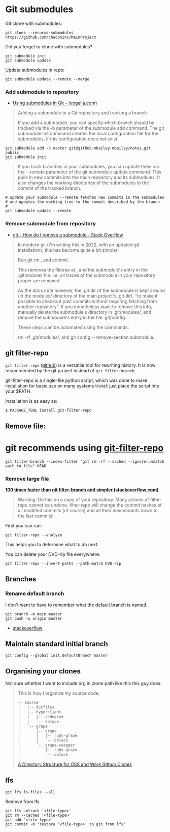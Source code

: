 # Git submodules

Git clone with submodules:

    git clone --recurse-submodules https://github.com/chaconinc/MainProject

Did you forget to clone with submodules?

    git submodule init
    git submodule update

Update submodules in repo:

    git submodule update --remote --merge

### Add submodule to repository

- [Using submodules in Git - (vogella.com)](https://www.vogella.com/tutorials/GitSubmodules/article.html#submodules_trackbranch)

> Adding a submodule to a Git repository and tracking a branch
>
> If you add a submodule, you can specify which branch should be tracked via
> the -b parameter of the submodule add command. The git submodule init command
> creates the local configuration file for the submodules, if this
> configuration does not exist.
>

    git submodule add -b master git@github-mbailey:mbailey/notes.git public
    git submodule init

> If you track branches in your submodules, you can update them via the
> --remote parameter of the git submodule update command. This pulls in new
> commits into the main repository and its submodules. It also changes the
> working directories of the submodules to the commit of the tracked branch.

    # update your submodule --remote fetches new commits in the submodules
    # and updates the working tree to the commit described by the branch
    #
    git submodule update --remote

### Remove submodule from repository

- [git - How do I remove a submodule - Stack Overflow](https://stackoverflow.com/questions/1260748/how-do-i-remove-a-submodule)

> In modern git (I'm writing this in 2022, with an updated git installation),
> this has become quite a bit simpler:
>
>    Run git rm <path-to-submodule>, and commit.
>
> This removes the filetree at <path-to-submodule>, and the submodule's entry
> in the .gitmodules file. I.e. all traces of the submodule in your repository
> proper are removed.
>
> As the docs note however, the .git dir of the submodule is kept around (in
> the modules/ directory of the main project's .git dir), "to make it possible
> to checkout past commits without requiring fetching from another repository".
> If you nonetheless want to remove this info, manually delete the submodule's
> directory in .git/modules/, and remove the submodule's entry in the file
> .git/config.
>
> These steps can be automated using the commands:
>
>   rm -rf .git/modules/<path-to-submodule>, and
>   git config --remove-section submodule.<path-to-submodule>.



## git filter-repo

`git filter-repo` ([github][1]) is a versatile tool for rewriting history. It is now recommended by the git project instead of `git filter-branch`.

git-filter-repo is a single-file python script, which was done to make installation for basic use on many systems trivial: just place the script into your $PATH.

Installation is as easy as:

    $ PACKAGE_TOOL install git-filter-repo

[1]: https://github.com/newren/git-filter-repo

## Remove file:

  # git recommends using [git-filter-repo](https://github.com/newren/git-filter-repo/#simple-example-with-comparisons)

    git filter-branch --index-filter "git rm -rf --cached --ignore-unmatch path_to_file" HEAD


### Remove large file

**[100 times faster than git filter-branch and simpler (stackoverflow.com)](https://stackoverflow.com/a/61602985/660017)**

> Warning: Do this on a copy of your repository. Many actions of filter-repo cannot be undone. filter-repo will change the commit hashes of all modified commits (of course) and all their descendants down to the last commits!

First you can run:

    git filter-repo --analyze

This helps you to determine what to do next.

You can delete your DVD-rip file everywhere:

    git filter-repo --invert-paths --path-match DVD-rip


## Branches

### Rename default branch

I don't want to have to remember what the default branch is named.

    git branch -m main master
    git push -u origin master

- [stackoverflow](https://stackoverflow.com/a/69344918/660017)

## Maintain standard initial branch

    git config --global init.defaultBranch master

## Organising your clones

Not sure whether I want to include org in clone path like this this guy does:

> This is how I organize my source code.
>
> ```txt
> -- source
> |   |-- dotfiles
> |   |-- hyperclient
> |   |   |-- codegram
> |   |   `-- dblock
> |   `-- grape
> |       |-- grape
> |       |   |-- ruby-grape
> |       |   `-- dblock
> |       `-- grape-swagger
> |           |-- ruby-grape
> |           `-- dblock
> ```
>
> [A Directory Structure for OSS and Work Github Clones](https://code.dblock.org/2016/03/25/a-directory-structure-for-oss-and-work-github-clones.html)


## lfs

    git lfs ls-files --all

Remove from lfs

    git lfs untrack '<file-type>'
    git rm --cached '<file-type>'
    git add '<file-type>'
    git commit -m "restore '<file-type>' to git from lfs"
